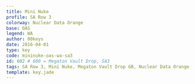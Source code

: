 ```yaml
---
title: Mini Nuke
profile: SA Row 3
colorway: Nuclear Data Orange
base: OAS
legend: WA
author: 00keys
date: 2016-04-01
type: key
code: mininuke-oas-wa-sa3
id: 602 # 600 = Megaton Vault Drop, SA3
tags: SA Row 3, Mini Nuke, Megaton Vault Drop GB, Nuclear Data Orange
template: key.jade
---
```





